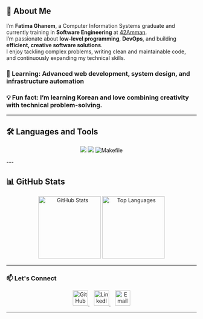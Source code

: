 ## 👋 About Me

I’m **Fatima Ghanem**, a Computer Information Systems graduate and currently training in **Software Engineering** at [42Amman](https://42amman.jo).  
I’m passionate about **low-level programming**, **DevOps**, and building **efficient, creative software solutions**.  
I enjoy tackling complex problems, writing clean and maintainable code, and continuously expanding my technical skills.

### 🌱 Learning: Advanced web development, system design, and infrastructure automation

### 💡 Fun fact: I’m learning Korean and love combining creativity with technical problem-solving.

---

## 🛠️ Languages and Tools

<p align="center">
  <img src="https://skillicons.dev/icons?i=c,cpp,java,git,javascript" />
  <img src="https://skillicons.dev/icons?i=linux,vim" />
  <img src="https://img.shields.io/badge/Makefile-000?style=for-the-badge&logo=gnubash&logoColor=white" alt="Makefile" />
</p>
---

## 📊 GitHub Stats

<p align="center">
  <img src="https://github-readme-stats.vercel.app/api?username=fatimagh24&show_icons=true&title_color=2b2d42&text_color=4a4e69&icon_color=8d99ae&bg_color=edf2f4&hide_border=true" alt="GitHub Stats" height="165" />
  <img src="https://github-readme-stats.vercel.app/api/top-langs/?username=fatimagh24&layout=compact&title_color=2b2d42&text_color=4a4e69&icon_color=8d99ae&bg_color=edf2f4&hide_border=true" alt="Top Languages" height="165" />
</p>

---

### 📫 Let's Connect

<p align="center">
  <a href="https://github.com/fatimagh24">
    <img src="https://skillicons.dev/icons?i=github" alt="GitHub" height="40" />
  </a>
  &nbsp;&nbsp;
  <a href="http://www.linkedin.com/in/fatima-ghanem-210061287">
    <img src="https://skillicons.dev/icons?i=linkedin" alt="LinkedIn" height="40" />
  </a>
  &nbsp;&nbsp;
  <a href="mailto:fatimaghanem24@gmail.com">
    <img src="https://skillicons.dev/icons?i=gmail" alt="Email" height="40" />
  </a>
</p>

---
